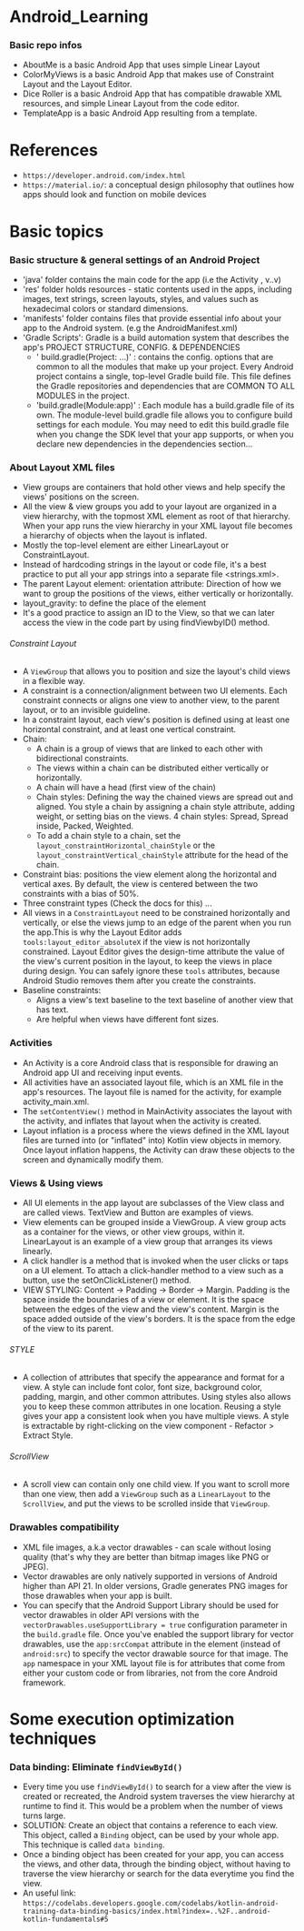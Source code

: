 # Android_Learning
### Basic repo infos
- AboutMe is a basic Android App that uses simple Linear Layout
- ColorMyViews is a basic Android App that makes use of Constraint Layout and the Layout Editor.
- Dice Roller is a basic Android App that has compatible drawable XML resources, and simple Linear Layout from the code editor.
- TemplateApp is a basic Android App resulting from a template.
# References
- ```https://developer.android.com/index.html```
- ```https://material.io/```: a conceptual design philosophy that outlines how apps should look and function on mobile devices
# Basic topics
### Basic structure & general settings of an Android Project  
- 'java' folder contains the main code for the app (i.e the Activity , v..v)
- 'res' folder holds resources - static contents used in the apps, including images, text strings, screen layouts, styles, and values such as hexadecimal colors or standard dimensions.
- 'manifests' folder contains files that provide essential info about your app to the Android system. (e.g the AndroidManifest.xml)
- 'Gradle Scripts': Gradle is a build automation system that describes the app's PROJECT STRUCTURE, CONFIG. & DEPENDENCIES
  + ' build.gradle(Project: ...)' : <project-level> contains the config. options that are common to all the modules that make up your project. Every Android project contains a single, top-level Gradle build file. This file defines the Gradle repositories and dependencies that are COMMON TO ALL MODULES in the project.
  + 'build.gradle(Module:app)' : <module-level> Each module has a build.gradle file of its own. The module-level build.gradle file allows you to configure build settings for each module. You may need to edit this build.gradle file when you change the SDK level that your app supports, or when you declare new dependencies in the dependencies section...

### About Layout XML files
- View groups are containers that hold other views and help specify the views' positions on the screen. 
- All the view & view groups you add to your layout are organized in a view hierarchy, with the topmost XML element as root of that hierarchy. When your app runs the view hierarchy in your XML layout file becomes a hierarchy of objects when the layout is inflated.
- Mostly the top-level element are either LinearLayout or ConstraintLayout.
- Instead of hardcoding strings in the layout or code file, it's a best practice to put all your app strings into a separate file <strings.xml>.
- The parent Layout element:  orientation attribute: Direction of how we want to group the positions of the views, either vertically or horizontally.
- layout_gravity: to define the place of the element
- It's a good practice to assign an ID to the View, so that we can later access the view in the code part by using findViewbyID() method.
###### Constraint Layout
- A ```ViewGroup``` that allows you to position and size the layout's child views in a flexible way. 
- A constraint is a connection/alignment between two UI elements. Each constraint connects or aligns one view to another view, to the parent layout, or to an invisible guideline. 
- In a constraint layout, each view's position is defined using at least one horizontal constraint, and at least one vertical constraint.
- Chain:
  + A chain is a group of views that are linked to each other with bidirectional constraints.
  + The views within a chain can be distributed either vertically or horizontally.
  + A chain will have a head (first view of the chain)
  + Chain styles: Defining the way the chained views are spread out and aligned. You style a chain by assigning a chain style attribute, adding weight, or setting bias on the views. 4 chain styles: Spread, Spread inside, Packed, Weighted.
  + To add a chain style to a chain, set the ```layout_constraintHorizontal_chainStyle``` or the ```layout_constraintVertical_chainStyle``` attribute for the head of the chain. 
- Constraint bias: positions the view element along the horizontal and vertical axes. By default, the view is centered between the two constraints with a bias of 50%.
- Three constraint types (Check the docs for this) ...
- All views in a ```ConstraintLayout``` need to be constrained horizontally and vertically, or else the views jump to an edge of the parent when you run the app.This is why the Layout Editor adds ```tools:layout_editor_absoluteX``` if the view is not horizontally constrained. Layout Editor gives the design-time attribute the value of the view's current position in the layout, to keep the views in place during design. You can safely ignore these ```tools``` attributes, because Android Studio removes them after you create the constraints.
- Baseline constraints:
  + Aligns a view's text baseline to the text baseline of another view that has text.
  + Are helpful when views have different font sizes.
### Activities
- An Activity is a core Android class that is responsible for drawing an Android app UI and receiving input events.
- All activities have an associated layout file, which is an XML file in the app's resources. The layout file is named for the activity, for example activity_main.xml.
- The ```setContentView()``` method in MainActivity associates the layout with the activity, and inflates that layout when the activity is created.
- Layout inflation is a process where the views defined in the XML layout files are turned into (or "inflated" into) Kotlin view objects in memory. Once layout inflation happens, the Activity can draw these objects to the screen and dynamically modify them.

### Views & Using views
- All UI elements in the app layout are subclasses of the View class and are called views. TextView and Button are examples of views.
- View elements can be grouped inside a ViewGroup. A view group acts as a container for the views, or other view groups, within it. LinearLayout is an example of a view group that arranges its views linearly.
- A click handler is a method that is invoked when the user clicks or taps on a UI element. To attach a click-handler method to a view such as a button, use the setOnClickListener() method.
- VIEW STYLING: Content -> Padding -> Border -> Margin. Padding is the space inside the boundaries of a view or element. It is the space between the edges of the view and the view's content. Margin is the space added outside of the view's borders. It is the space from the edge of the view to its parent.
###### STYLE
- A collection of attributes that specify the appearance and format for a view. A style can include font color, font size, background color, padding, margin, and other common attributes. Using styles also allows you to keep these common attributes in one location. Reusing a style gives your app a consistent look when you have multiple views. A style is extractable by right-clicking on the view component - Refactor > Extract Style.
###### ScrollView
- A scroll view can contain only one child view. If you want to scroll more than one view, then add a ```ViewGroup``` such as a ```LinearLayout``` to the ```ScrollView```, and put the views to be scrolled inside that ```ViewGroup```.
### Drawables compatibility
- XML file images, a.k.a vector drawables - can scale without losing quality (that's why they are better than bitmap images like PNG or JPEG). 
- Vector drawables are only natively supported in versions of Android higher than API 21. In older versions, Gradle generates PNG images for those drawables when your app is built.
- You can specify that the Android Support Library should be used for vector drawables in older API versions with the ```vectorDrawables.useSupportLibrary = true``` configuration parameter in the ```build.gradle``` file. Once you've enabled the support library for vector drawables, use the ```app:srcCompat``` attribute in the <ImageView> element (instead of ```android:src```) to specify the vector drawable source for that image. The ```app``` namespace in your XML layout file is for attributes that come from either your custom code or from libraries, not from the core Android framework.
  
# Some execution optimization techniques
### Data binding: Eliminate ```findViewById()```
- Every time you use ```findViewById()``` to search for a view after the view is created or recreated, the Android system traverses the view hierarchy at runtime to find it. This would be a problem when the number of views turns large.
- SOLUTION: Create an object that contains a reference to each view. This object, called a ```Binding``` object, can be used by your whole app. This technique is called ```data binding```.
- Once a binding object has been created for your app, you can access the views, and other data, through the binding object, without having to traverse the view hierarchy or search for the data everytime you find the view.
- An useful link: ```https://codelabs.developers.google.com/codelabs/kotlin-android-training-data-binding-basics/index.html?index=..%2F..android-kotlin-fundamentals#5```


